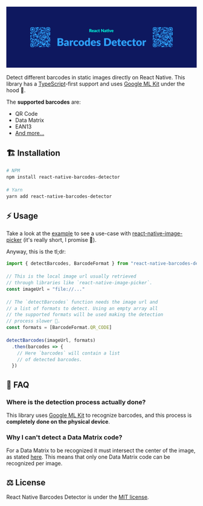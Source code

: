 ![Header](https://github.com/dgopsq/react-native-barcodes-detector/blob/main/assets/header.jpg)

Detect different barcodes in static images directly on React Native. This library has a [TypeScript](https://www.typescriptlang.org/)-first support and uses [Google ML Kit](https://developers.google.com/ml-kit) under the hood 🤖.

The **supported barcodes** are:
- QR Code
- Data Matrix
- EAN13
- [And more...](https://github.com/dgopsq/react-native-barcodes-detector/blob/main/src/index.tsx#L16-L32)
## 🏗 Installation

```sh
# NPM
npm install react-native-barcodes-detector

# Yarn
yarn add react-native-barcodes-detector
```

## ⚡️ Usage

Take a look at the [example](https://github.com/dgopsq/react-native-barcodes-detector/blob/main/example/src/App.tsx) to see a use-case with [react-native-image-picker](https://github.com/react-native-image-picker/react-native-image-picker) (it's really short, I promise 🙏).

Anyway, this is the tl;dr:

```js
import { detectBarcodes, BarcodeFormat } from "react-native-barcodes-detector";

// This is the local image url usually retrieved
// through libraries like `react-native-image-picker`.
const imageUrl = "file://..."

// The `detectBarcodes` function needs the image url and
// a list of formats to detect. Using an empty array all
// the supported formats will be used making the detection
// process slower 🐌.
const formats = [BarcodeFormat.QR_CODE]

detectBarcodes(imageUrl, formats)
  .then(barcodes => {
    // Here `barcodes` will contain a list
    // of detected barcodes.
  })
```

## 🙋 FAQ

### Where is the detection process actually done?
This library uses [Google ML Kit](https://developers.google.com/ml-kit) to recognize barcodes, and this process is **completely done on the physical device**.

### Why I can't detect a Data Matrix code?
For a Data Matrix to be recognized it must intersect the center of the image, as stated [here](https://developers.google.com/ml-kit/vision/barcode-scanning/android#1.-configure-the-barcode-scanner). This means that only one Data Matrix code can be recognized per image.

## ⚖️ License
React Native Barcodes Detector is under the [MIT license](https://github.com/dgopsq/react-native-barcodes-detector/blob/main/LICENSE).
